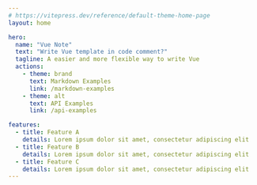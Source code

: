 ```yaml
---
# https://vitepress.dev/reference/default-theme-home-page
layout: home

hero:
  name: "Vue Note"
  text: "Write Vue template in code comment?"
  tagline: A easier and more flexible way to write Vue
  actions:
    - theme: brand
      text: Markdown Examples
      link: /markdown-examples
    - theme: alt
      text: API Examples
      link: /api-examples

features:
  - title: Feature A
    details: Lorem ipsum dolor sit amet, consectetur adipiscing elit
  - title: Feature B
    details: Lorem ipsum dolor sit amet, consectetur adipiscing elit
  - title: Feature C
    details: Lorem ipsum dolor sit amet, consectetur adipiscing elit
---
```

